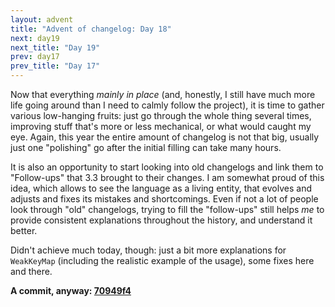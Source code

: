 ```yaml
---
layout: advent
title: "Advent of changelog: Day 18"
next: day19
next_title: "Day 19"
prev: day17
prev_title: "Day 17"
---
```


Now that everything _mainly in place_ (and, honestly, I still have much more life going around than I need to calmly follow the project), it is time to gather various low-hanging fruits: just go through the whole thing several times, improving stuff that's more or less mechanical, or what would caught my eye. Again, this year the entire amount of changelog is not that big, usually just one "polishing" go after the initial filling can take many hours.

It is also an opportunity to start looking into old changelogs and link them to "Follow-ups" that 3.3 brought to their changes. I am somewhat proud of this idea, which allows to see the language as a living entity, that evolves and adjusts and fixes its mistakes and shortcomings. Even if not a lot of people look through "old" changelogs, trying to fill the "follow-ups" still helps _me_ to provide consistent explanations throughout the history, and understand it better.

Didn't achieve much today, though: just a bit more explanations for `WeakKeyMap` (including the realistic example of the usage), some fixes here and there.

**A commit, anyway: [70949f4](https://github.com/rubyreferences/rubychanges/commit/70949f4)**
